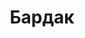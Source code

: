 ---
title: 'Бардак'
titleEnglish: 'A mess'
# dateStart: 2020
dateEnd: 2020
images: ['бардак.jpg']
extra: 'цветная бумага, коллаж'
size: 'А5'
# display: false
# text: ''
---